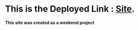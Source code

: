 # This is the Deployed Link : **[Site]( https://comforting-haupia-2a7cf5.netlify.app/ )**.



#### This site was created as a weekend project
 
